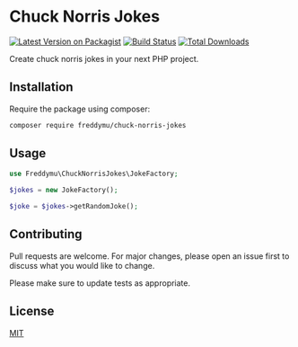 # Chuck Norris Jokes

[![Latest Version on Packagist](https://img.shields.io/packagist/v/freddymu/chuck-norris-jokes.svg?style=flat-square)](https://packagist.org/packages/freddymu/chuck-norris-jokes)
[![Build Status](https://travis-ci.org/freddymu/chuck-norris-jokes.svg?branch=main)](https://travis-ci.org/freddymu/chuck-norris-jokes)
[![Total Downloads](https://img.shields.io/packagist/dt/freddymu/chuck-norris-jokes.svg?style=flat-square)](https://packagist.org/packages/freddymu/chuck-norris-jokes)

Create chuck norris jokes in your next PHP project.

## Installation

Require the package using composer:

```bash
composer require freddymu/chuck-norris-jokes
```

## Usage

```php
use Freddymu\ChuckNorrisJokes\JokeFactory;

$jokes = new JokeFactory();

$joke = $jokes->getRandomJoke();
```

## Contributing
Pull requests are welcome. For major changes, please open an issue first to discuss what you would like to change.

Please make sure to update tests as appropriate.

## License
[MIT](./LICENSE.md)
